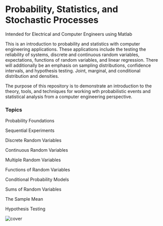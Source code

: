 # Probability, Statistics, and Stochastic Processes
Intended for Electrical and Computer Engineers using Matlab

This is an introduction to probability and statistics with computer engineering applications.  These applications include the testing the reliability of systems, discrete and continuous random variables, expectations, functions of random variables, and linear regression.  There will additionally be an emphasis on sampling distributions, confidence intervals, and hypothesis testing.  Joint, marginal, and conditional distribution and densities.  

The purpose of this repository is to demonstrate an introduction to the theory, tools, and techniques for working wth probabilistic events and statistical analysis from a computer engineering perspective.

### Topics
Probability Foundations

Sequential Experiments

Discrete Random Variables

Continuous Random Variables

Multiple Random Variables

Functions of Random Variables

Conditional Probability Models

Sums of Random Variables

The Sample Mean

Hypothesis Testing


![cover](https://user-images.githubusercontent.com/65584733/186501760-4785f932-829e-4198-9013-278cad23205f.png)

